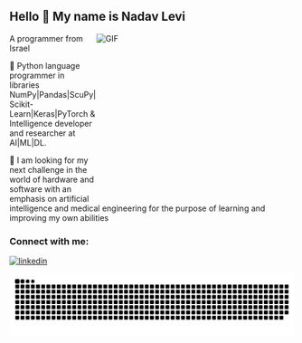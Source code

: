 <h2>Hello 👋 My name is Nadav Levi </h2>
<img align="right" alt="GIF" src="https://github.com/nadav96levi/nadav96levi/blob/main/7cd53d36d121d839da9600ca055b01db.gif" width="350" height="300" />

A programmer from Israel

🌱 Python language programmer in libraries NumPy|Pandas|ScuPy|Scikit-Learn|Keras|PyTorch & Intelligence developer and researcher at AI|ML|DL.

👯 I am looking for my next challenge in the world of hardware and software with an emphasis on artificial intelligence and medical engineering for the purpose of learning and improving my own abilities

<h3 align="left">Connect with me:</h3>

[<img src='https://cdn.jsdelivr.net/npm/simple-icons@3.0.1/icons/linkedin.svg' alt='linkedin' height='40'>](https://www.linkedin.com/in/nadav-levi-electrical-engineering/)  



![](https://github.com/Platane/snk/raw/output/github-contribution-grid-snake.svg)







